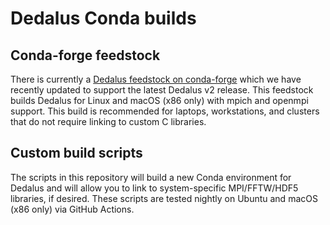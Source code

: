 # Dedalus Conda builds

## Conda-forge feedstock

There is currently a [Dedalus feedstock on conda-forge](https://github.com/conda-forge/dedalus-feedstock) which we have recently updated to support the latest Dedalus v2 release.
This feedstock builds Dedalus for Linux and macOS (x86 only) with mpich and openmpi support.
This build is recommended for laptops, workstations, and clusters that do not require linking to custom C libraries.

## Custom build scripts

The scripts in this repository will build a new Conda environment for Dedalus and will allow you to link to system-specific MPI/FFTW/HDF5 libraries, if desired.
These scripts are tested nightly on Ubuntu and macOS (x86 only) via GitHub Actions.
